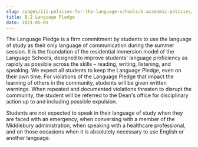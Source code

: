 ```yaml
---
slug: /pages/iii-policies-for-the-language-schools/b-academic-policies/b-2-language-pledge
title: B.2 Language Pledge
date: 2021-05-01
---
```

The Language Pledge is a firm commitment by students to use the language of study as their only language of communication during the summer session. It is the foundation of the residential immersion model of the Language Schools, designed to improve students' language proficiency as rapidly as possible across the skills – reading, writing, listening, and speaking. We expect all students to keep the Language Pledge, even on their own time. For violations of the Language Pledge that impact the learning of others in the community, students will be given written warnings. When repeated and documented violations threaten to disrupt the community, the student will be referred to the Dean's office for disciplinary action up to and including possible expulsion. 

Students are not expected to speak in their language of study when they are faced with an emergency, when conversing with a member of the Middlebury administration, when speaking with a healthcare professional, and on those occasions when it is absolutely necessary to use English or another language.
